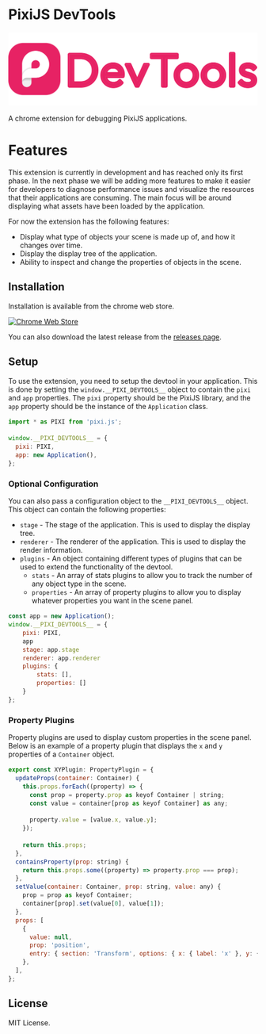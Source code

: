 # PixiJS DevTools

<div align="center">

![Your Logo](.github/logo.svg 'PixiJS DevTools')

</div>

A chrome extension for debugging PixiJS applications.

# Features

This extension is currently in development and has reached only its first phase. In the next phase we will be adding more features to make it easier for developers to diagnose performance issues and visualize the resources that their applications are consuming. The main focus will be around displaying what assets have been loaded by the application.

For now the extension has the following features:

- Display what type of objects your scene is made up of, and how it changes over time.
- Display the display tree of the application.
- Ability to inspect and change the properties of objects in the scene.

## Installation

Installation is available from the chrome web store.

[![Chrome Web Store](https://img.shields.io/chrome-web-store/v/todo.svg)](https://chrome.google.com/webstore/detail/pixijs-devtools/todo)

You can also download the latest release from the [releases page](https://github.com/pixijs/devtools/releases).

## Setup

To use the extension, you need to setup the devtool in your application. This is done by setting the `window.__PIXI_DEVTOOLS__` object to contain the `pixi` and `app` properties.
The `pixi` property should be the PixiJS library, and the `app` property should be the instance of the `Application` class.

```js
import * as PIXI from 'pixi.js';

window.__PIXI_DEVTOOLS__ = {
  pixi: PIXI,
  app: new Application(),
};
```

### Optional Configuration

You can also pass a configuration object to the `__PIXI_DEVTOOLS__` object. This object can contain the following properties:

- `stage` - The stage of the application. This is used to display the display tree.
- `renderer` - The renderer of the application. This is used to display the render information.
- `plugins` - An object containing different types of plugins that can be used to extend the functionality of the devtool.
  - `stats` - An array of stats plugins to allow you to track the number of any object type in the scene.
  - `properties` - An array of property plugins to allow you to display whatever properties you want in the scene panel.

```js
const app = new Application();
window.__PIXI_DEVTOOLS__ = {
    pixi: PIXI,
    app
    stage: app.stage
    renderer: app.renderer
    plugins: {
        stats: [],
        properties: []
    }
};
```

### Property Plugins

Property plugins are used to display custom properties in the scene panel. Below is an example of a property plugin that displays the `x` and `y` properties of a `Container` object.

```js
export const XYPlugin: PropertyPlugin = {
  updateProps(container: Container) {
    this.props.forEach((property) => {
      const prop = property.prop as keyof Container | string;
      const value = container[prop as keyof Container] as any;

      property.value = [value.x, value.y];
    });

    return this.props;
  },
  containsProperty(prop: string) {
    return this.props.some((property) => property.prop === prop);
  },
  setValue(container: Container, prop: string, value: any) {
    prop = prop as keyof Container;
    container[prop].set(value[0], value[1]);
  },
  props: [
    {
      value: null,
      prop: 'position',
      entry: { section: 'Transform', options: { x: { label: 'x' }, y: { label: 'y' } }, type: 'vector2' },
    },
  ],
};
```

## License

MIT License.
